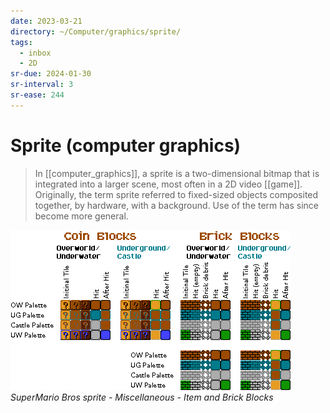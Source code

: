 ```yaml
---
date: 2023-03-21
directory: ~/Computer/graphics/sprite/
tags:
  - inbox
  - 2D
sr-due: 2024-01-30
sr-interval: 3
sr-ease: 244
---
```

# Sprite (computer graphics)

> In [[computer_graphics]], a sprite is a two-dimensional bitmap that is
> integrated into a larger scene, most often in a 2D video [[game]]. Originally,
> the term sprite referred to fixed-sized objects composited together, by
> hardware, with a background. Use of the term has since become more general.

![](img/SuperMario_Bros_sprite-Miscellaneous-Item_and_Brick_Blocks.png)
_SuperMario Bros sprite - Miscellaneous - Item and Brick Blocks_
